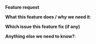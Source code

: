 <!--
This form is for feature requests ONLY!  
If you're looking for help check out [our support guidelines](/SUPPORT.md) and the [troubleshooting guide](/docs/troubleshooting.md).
-->
**Feature request**

**What this feature does / why we need it**:

**Which issue this feature fix (if any)**

**Anything else we need to know?**:
